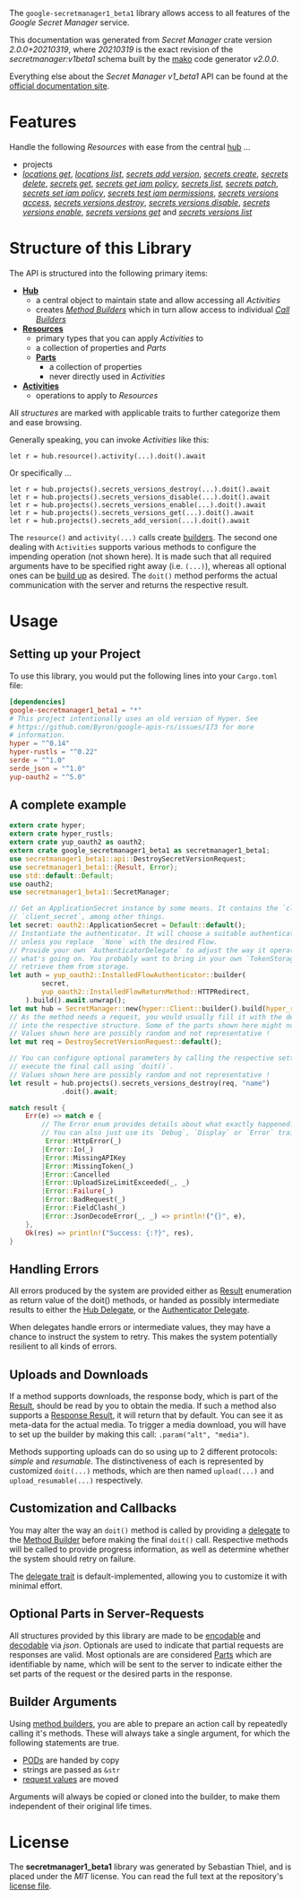 <!---
DO NOT EDIT !
This file was generated automatically from 'src/mako/api/README.md.mako'
DO NOT EDIT !
-->
The `google-secretmanager1_beta1` library allows access to all features of the *Google Secret Manager* service.

This documentation was generated from *Secret Manager* crate version *2.0.0+20210319*, where *20210319* is the exact revision of the *secretmanager:v1beta1* schema built by the [mako](http://www.makotemplates.org/) code generator *v2.0.0*.

Everything else about the *Secret Manager* *v1_beta1* API can be found at the
[official documentation site](https://cloud.google.com/secret-manager/).
# Features

Handle the following *Resources* with ease from the central [hub](https://docs.rs/google-secretmanager1_beta1/2.0.0+20210319/google_secretmanager1_beta1/SecretManager) ... 

* projects
 * [*locations get*](https://docs.rs/google-secretmanager1_beta1/2.0.0+20210319/google_secretmanager1_beta1/api::ProjectLocationGetCall), [*locations list*](https://docs.rs/google-secretmanager1_beta1/2.0.0+20210319/google_secretmanager1_beta1/api::ProjectLocationListCall), [*secrets add version*](https://docs.rs/google-secretmanager1_beta1/2.0.0+20210319/google_secretmanager1_beta1/api::ProjectSecretAddVersionCall), [*secrets create*](https://docs.rs/google-secretmanager1_beta1/2.0.0+20210319/google_secretmanager1_beta1/api::ProjectSecretCreateCall), [*secrets delete*](https://docs.rs/google-secretmanager1_beta1/2.0.0+20210319/google_secretmanager1_beta1/api::ProjectSecretDeleteCall), [*secrets get*](https://docs.rs/google-secretmanager1_beta1/2.0.0+20210319/google_secretmanager1_beta1/api::ProjectSecretGetCall), [*secrets get iam policy*](https://docs.rs/google-secretmanager1_beta1/2.0.0+20210319/google_secretmanager1_beta1/api::ProjectSecretGetIamPolicyCall), [*secrets list*](https://docs.rs/google-secretmanager1_beta1/2.0.0+20210319/google_secretmanager1_beta1/api::ProjectSecretListCall), [*secrets patch*](https://docs.rs/google-secretmanager1_beta1/2.0.0+20210319/google_secretmanager1_beta1/api::ProjectSecretPatchCall), [*secrets set iam policy*](https://docs.rs/google-secretmanager1_beta1/2.0.0+20210319/google_secretmanager1_beta1/api::ProjectSecretSetIamPolicyCall), [*secrets test iam permissions*](https://docs.rs/google-secretmanager1_beta1/2.0.0+20210319/google_secretmanager1_beta1/api::ProjectSecretTestIamPermissionCall), [*secrets versions access*](https://docs.rs/google-secretmanager1_beta1/2.0.0+20210319/google_secretmanager1_beta1/api::ProjectSecretVersionAccesCall), [*secrets versions destroy*](https://docs.rs/google-secretmanager1_beta1/2.0.0+20210319/google_secretmanager1_beta1/api::ProjectSecretVersionDestroyCall), [*secrets versions disable*](https://docs.rs/google-secretmanager1_beta1/2.0.0+20210319/google_secretmanager1_beta1/api::ProjectSecretVersionDisableCall), [*secrets versions enable*](https://docs.rs/google-secretmanager1_beta1/2.0.0+20210319/google_secretmanager1_beta1/api::ProjectSecretVersionEnableCall), [*secrets versions get*](https://docs.rs/google-secretmanager1_beta1/2.0.0+20210319/google_secretmanager1_beta1/api::ProjectSecretVersionGetCall) and [*secrets versions list*](https://docs.rs/google-secretmanager1_beta1/2.0.0+20210319/google_secretmanager1_beta1/api::ProjectSecretVersionListCall)




# Structure of this Library

The API is structured into the following primary items:

* **[Hub](https://docs.rs/google-secretmanager1_beta1/2.0.0+20210319/google_secretmanager1_beta1/SecretManager)**
    * a central object to maintain state and allow accessing all *Activities*
    * creates [*Method Builders*](https://docs.rs/google-secretmanager1_beta1/2.0.0+20210319/google_secretmanager1_beta1/client::MethodsBuilder) which in turn
      allow access to individual [*Call Builders*](https://docs.rs/google-secretmanager1_beta1/2.0.0+20210319/google_secretmanager1_beta1/client::CallBuilder)
* **[Resources](https://docs.rs/google-secretmanager1_beta1/2.0.0+20210319/google_secretmanager1_beta1/client::Resource)**
    * primary types that you can apply *Activities* to
    * a collection of properties and *Parts*
    * **[Parts](https://docs.rs/google-secretmanager1_beta1/2.0.0+20210319/google_secretmanager1_beta1/client::Part)**
        * a collection of properties
        * never directly used in *Activities*
* **[Activities](https://docs.rs/google-secretmanager1_beta1/2.0.0+20210319/google_secretmanager1_beta1/client::CallBuilder)**
    * operations to apply to *Resources*

All *structures* are marked with applicable traits to further categorize them and ease browsing.

Generally speaking, you can invoke *Activities* like this:

```Rust,ignore
let r = hub.resource().activity(...).doit().await
```

Or specifically ...

```ignore
let r = hub.projects().secrets_versions_destroy(...).doit().await
let r = hub.projects().secrets_versions_disable(...).doit().await
let r = hub.projects().secrets_versions_enable(...).doit().await
let r = hub.projects().secrets_versions_get(...).doit().await
let r = hub.projects().secrets_add_version(...).doit().await
```

The `resource()` and `activity(...)` calls create [builders][builder-pattern]. The second one dealing with `Activities` 
supports various methods to configure the impending operation (not shown here). It is made such that all required arguments have to be 
specified right away (i.e. `(...)`), whereas all optional ones can be [build up][builder-pattern] as desired.
The `doit()` method performs the actual communication with the server and returns the respective result.

# Usage

## Setting up your Project

To use this library, you would put the following lines into your `Cargo.toml` file:

```toml
[dependencies]
google-secretmanager1_beta1 = "*"
# This project intentionally uses an old version of Hyper. See
# https://github.com/Byron/google-apis-rs/issues/173 for more
# information.
hyper = "^0.14"
hyper-rustls = "^0.22"
serde = "^1.0"
serde_json = "^1.0"
yup-oauth2 = "^5.0"
```

## A complete example

```Rust
extern crate hyper;
extern crate hyper_rustls;
extern crate yup_oauth2 as oauth2;
extern crate google_secretmanager1_beta1 as secretmanager1_beta1;
use secretmanager1_beta1::api::DestroySecretVersionRequest;
use secretmanager1_beta1::{Result, Error};
use std::default::Default;
use oauth2;
use secretmanager1_beta1::SecretManager;

// Get an ApplicationSecret instance by some means. It contains the `client_id` and 
// `client_secret`, among other things.
let secret: oauth2::ApplicationSecret = Default::default();
// Instantiate the authenticator. It will choose a suitable authentication flow for you, 
// unless you replace  `None` with the desired Flow.
// Provide your own `AuthenticatorDelegate` to adjust the way it operates and get feedback about 
// what's going on. You probably want to bring in your own `TokenStorage` to persist tokens and
// retrieve them from storage.
let auth = yup_oauth2::InstalledFlowAuthenticator::builder(
        secret,
        yup_oauth2::InstalledFlowReturnMethod::HTTPRedirect,
    ).build().await.unwrap();
let mut hub = SecretManager::new(hyper::Client::builder().build(hyper_rustls::HttpsConnector::with_native_roots()), auth);
// As the method needs a request, you would usually fill it with the desired information
// into the respective structure. Some of the parts shown here might not be applicable !
// Values shown here are possibly random and not representative !
let mut req = DestroySecretVersionRequest::default();

// You can configure optional parameters by calling the respective setters at will, and
// execute the final call using `doit()`.
// Values shown here are possibly random and not representative !
let result = hub.projects().secrets_versions_destroy(req, "name")
             .doit().await;

match result {
    Err(e) => match e {
        // The Error enum provides details about what exactly happened.
        // You can also just use its `Debug`, `Display` or `Error` traits
         Error::HttpError(_)
        |Error::Io(_)
        |Error::MissingAPIKey
        |Error::MissingToken(_)
        |Error::Cancelled
        |Error::UploadSizeLimitExceeded(_, _)
        |Error::Failure(_)
        |Error::BadRequest(_)
        |Error::FieldClash(_)
        |Error::JsonDecodeError(_, _) => println!("{}", e),
    },
    Ok(res) => println!("Success: {:?}", res),
}

```
## Handling Errors

All errors produced by the system are provided either as [Result](https://docs.rs/google-secretmanager1_beta1/2.0.0+20210319/google_secretmanager1_beta1/client::Result) enumeration as return value of
the doit() methods, or handed as possibly intermediate results to either the 
[Hub Delegate](https://docs.rs/google-secretmanager1_beta1/2.0.0+20210319/google_secretmanager1_beta1/client::Delegate), or the [Authenticator Delegate](https://docs.rs/yup-oauth2/*/yup_oauth2/trait.AuthenticatorDelegate.html).

When delegates handle errors or intermediate values, they may have a chance to instruct the system to retry. This 
makes the system potentially resilient to all kinds of errors.

## Uploads and Downloads
If a method supports downloads, the response body, which is part of the [Result](https://docs.rs/google-secretmanager1_beta1/2.0.0+20210319/google_secretmanager1_beta1/client::Result), should be
read by you to obtain the media.
If such a method also supports a [Response Result](https://docs.rs/google-secretmanager1_beta1/2.0.0+20210319/google_secretmanager1_beta1/client::ResponseResult), it will return that by default.
You can see it as meta-data for the actual media. To trigger a media download, you will have to set up the builder by making
this call: `.param("alt", "media")`.

Methods supporting uploads can do so using up to 2 different protocols: 
*simple* and *resumable*. The distinctiveness of each is represented by customized 
`doit(...)` methods, which are then named `upload(...)` and `upload_resumable(...)` respectively.

## Customization and Callbacks

You may alter the way an `doit()` method is called by providing a [delegate](https://docs.rs/google-secretmanager1_beta1/2.0.0+20210319/google_secretmanager1_beta1/client::Delegate) to the 
[Method Builder](https://docs.rs/google-secretmanager1_beta1/2.0.0+20210319/google_secretmanager1_beta1/client::CallBuilder) before making the final `doit()` call. 
Respective methods will be called to provide progress information, as well as determine whether the system should 
retry on failure.

The [delegate trait](https://docs.rs/google-secretmanager1_beta1/2.0.0+20210319/google_secretmanager1_beta1/client::Delegate) is default-implemented, allowing you to customize it with minimal effort.

## Optional Parts in Server-Requests

All structures provided by this library are made to be [encodable](https://docs.rs/google-secretmanager1_beta1/2.0.0+20210319/google_secretmanager1_beta1/client::RequestValue) and 
[decodable](https://docs.rs/google-secretmanager1_beta1/2.0.0+20210319/google_secretmanager1_beta1/client::ResponseResult) via *json*. Optionals are used to indicate that partial requests are responses 
are valid.
Most optionals are are considered [Parts](https://docs.rs/google-secretmanager1_beta1/2.0.0+20210319/google_secretmanager1_beta1/client::Part) which are identifiable by name, which will be sent to 
the server to indicate either the set parts of the request or the desired parts in the response.

## Builder Arguments

Using [method builders](https://docs.rs/google-secretmanager1_beta1/2.0.0+20210319/google_secretmanager1_beta1/client::CallBuilder), you are able to prepare an action call by repeatedly calling it's methods.
These will always take a single argument, for which the following statements are true.

* [PODs][wiki-pod] are handed by copy
* strings are passed as `&str`
* [request values](https://docs.rs/google-secretmanager1_beta1/2.0.0+20210319/google_secretmanager1_beta1/client::RequestValue) are moved

Arguments will always be copied or cloned into the builder, to make them independent of their original life times.

[wiki-pod]: http://en.wikipedia.org/wiki/Plain_old_data_structure
[builder-pattern]: http://en.wikipedia.org/wiki/Builder_pattern
[google-go-api]: https://github.com/google/google-api-go-client

# License
The **secretmanager1_beta1** library was generated by Sebastian Thiel, and is placed 
under the *MIT* license.
You can read the full text at the repository's [license file][repo-license].

[repo-license]: https://github.com/Byron/google-apis-rsblob/master/LICENSE.md
